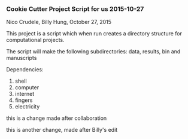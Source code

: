 ### Cookie Cutter Project Script for us 2015-10-27


Nico Crudele, Billy Hung,  October 27, 2015

This project is a script which when run creates a directory structure for computational projects.

The script will make the following subdirectories: data, results, bin and manuscripts

Dependencies: 
1) shell 
2) computer
3) internet
4) fingers
5) electricity

this is a change made after collaboration

this is another change, made after Billy's edit
